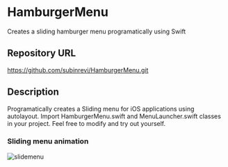 # HamburgerMenu
Creates a sliding hamburger menu programatically using Swift

## Repository URL 

https://github.com/subinrevi/HamburgerMenu.git

## Description

Programatically creates a Sliding menu for iOS applications using autolayout. Import HamburgerMenu.swift and MenuLauncher.swift classes in your project. Feel free to modify and try out yourself.

### Sliding menu animation


![slidemenu](https://user-images.githubusercontent.com/8567369/45495420-dadeac80-b790-11e8-9606-29ba4175cb18.gif)


